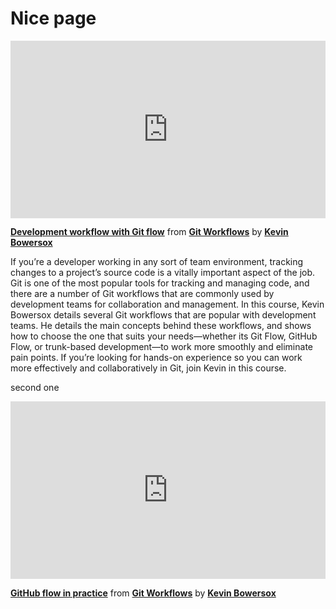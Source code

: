 <h1>Nice page</h1>
<div style="position:relative;height:0;padding-bottom:56.25%"><iframe width="640" height="360" src="https://www.linkedin.com/learning/embed/git-workflows/development-workflow-with-git-flow?autoplay=false&claim=AQEFJa85oyDIVgAAAZWbU9qHM31uAQLl4ZUsf_rCgGUl792XKd25HeoHYA8_HSNii76y13U99oX7jSWsvLR5kQadSWTAZTV-qAaUH4TA5nj1AaN7WuhvCF7plUtrfPg37yI1AJ1T20-VyFYLrbEY7t2C9yoJjI1hwhfmvWDwSgfh79qVBY9gXckYPTcM5X_FHMjAAKP5CmTWSDk_3zfh6kLy6LtSMYjBAC8vo4K9KoNcQsw1cLTlkmADOfucsi2bXDeAYJnw1kwT_qcBIVFPtuLvd68Ay6_7bmFGqjOW_ACyMuK6f9zOEWQqOONdZlgc_S4ZGYu7-n8Di8oq6IMlcTzjudQzt61DqZBYhZJXIOkVg5SArnGfNEm4fRZZ2i7S9LCdQeBSeHGi5U8r8TLIgTS05cYT3kVUTgNJGeZaxqSidDLgEdZkI9yJnCL5MKFXwcHHEU0-wJHm5bMw9BlftqbQm_rJQe72Xh_G6PCCtwoyXX000JZol2bx_BzebJ9fsN_5QXudwbvXHdeihTaA9uTDfdKdxGXyNi3DgwLs9IXRG68bIbB8A06v9lO104gGnr1UjqN73en7dRuseiy_nAqtPY-l8oAILHCztwlYjNerZ1g4BHIFC7ehAWKnkBMWO3d4qTyHA5E4qv0pBoTZU1_x4_aI7qY7TgF9seMc2zPCONQGk8TW9Bx8qUC4OZOoNZkgbMCPwL79rhktqum3-cl73ltwzxckuNRXmoAgrJZe_fCGTmEJ2lwdAhCx9lD8G5ta56NJ1UM1pVOKcci6wbjFxHXME5WtUyn8-3oQOD4011zvhCaVHMDwHw5SdIMPWs8XneItLF28C4eQtVG0mUMzlzk0OTs7uLHeQaYxUqp2xzOksv8D6fltD7Uvit-8oXIvWA9wtOJi3dJJL6XcaVWBYFTzpSUNqXcOcKVtXImtt4pNyiHaQqVivAABJkMmqm8b4IMMRmlvyk2gJBMZpfW4j7TCidNqsQ6wncBA9W2bsijX4Nvxd_Gdy8EBNm3nN3aZUHyuB448waPNgkBwvBmbD6id6kPNyOHgoYIDPBvfdqTmMOCYeo1K3iwVqryOIA9wxhlRJYmE8WJ7NOZHhHU6qftGbMBD_O_graMDNZLexTLKeGL5TunB3Bkgvds2PLrdEcIQuqvsnwLMbaIPM75MVjL2hfMCN5RhFW7QdR80FOJo0SoEFLWEDkCmQsFcwKJUkw" mozallowfullscreen="true" webkitallowfullscreen="true" allowfullscreen="true" frameborder="0" style="position:absolute;width:100%;height:100%;left:0"></iframe></div><p><strong><a href="https://www.linkedin.com/learning/git-workflows/development-workflow-with-git-flow?trk=embed_lil">Development workflow with Git flow</a></strong> from <strong><a href="https://www.linkedin.com/learning/git-workflows?trk=embed_lil">Git Workflows</a></strong> by <strong><a href="https://www.linkedin.com/learning/instructors/kevin-bowersox?trk=embed_lil">Kevin Bowersox</a></strong></p>

If you’re a developer working in any sort of team environment, tracking changes to a project’s source code is a vitally important aspect of the job. Git is one of the most popular tools for tracking and managing code, and there are a number of Git workflows that are commonly used by development teams for collaboration and management. In this course, Kevin Bowersox details several Git workflows that are popular with development teams. He details the main concepts behind these workflows, and shows how to choose the one that suits your needs—whether its Git Flow, GitHub Flow, or trunk-based development—to work more smoothly and eliminate pain points. If you’re looking for hands-on experience so you can work more effectively and collaboratively in Git, join Kevin in this course.



second one

<div style="position:relative;height:0;padding-bottom:56.25%"><iframe width="640" height="360" src="https://www.linkedin.com/learning/embed/git-workflows/github-flow-in-practice?autoplay=false&claim=AQEw-AULEaawtAAAAZWbY7XkZhq6x1NWl9G1nO6YNcHhy400EaQqVDYBa-ftyubq3E9pcU_nvrlGeR45zKbGV7145wtcOStNgNFCQQX6B_ydLaI6vORe0YFLg0uTZ01dX_hj_im8l9a1bKxlCNEP0jKzUBDowf9vBzCcZbdreuV5pJSGg4XbCxORS3o1EfpxPOMCUMNy6wGpkg-1WWnTNni0mNSWRunF1ffisbDIW5GL4TOr0VQOMe5norTHfOdacUB_1UXHZN-RFI4icj5EaJ1k_mD5ueBccWyinR2WWKdgUfTsiHnModkXYKqt3uBWRfoOUIOTlP0UIeQ5EQSAwO6ZfdS7mpfgz3D-i7s1yu-MDTpoSbIu3Li_2Hmd-J8Ns0aiIH0yhI5ulpIFtoqw_qvsu_G1Dm8c0SrF2BXlxuFWLIet5YLu_NXnoOjUYB2zqideAtXtT8Ee-HQB_V3Gbq8m7zTic4LLpklPGa1XfRhW4usmfJAofb5u-4rnKYKS0GnFUk5FEFpwyjQrgXUiELX8CKjpf11e_sVfkWa5jhpIecrLeFreuw7UlIgSaW4FaRh3_HStGByspN6RkOQAwuY__3y9IHsLqzf1Pv4Hc9GXEqadDGGOr2Ts6G0VMqdgoBR6awmfEcPXhH4nhu5EezEDt6mXfAkUo0BO0UogsQ02Gs27th6dKTQpf8vLnmJjK53k-nRkRIWxoDV1f6C7LFQdACWlAUW12Fe5FHyvzwg55ubCDxK6EfPTh0RR0neGPYirJ8oh53OCnEw2wy3C5qYZEtxS2kEN-JaN3y-buhIb_h6xcfzkMxq8LEy2oTFXdGQkiA7Qmr9fKBI-DI3CJOAr6ReHuE_Sf8dBHlalYfoXw0hZqu1U0SKiWfHUYMqNNqgeU48g-4XegAoqSck6MSiWNNlGelX2UHo6ksoVC5OrRuYmfhl2Q9GX6VMdXyQRffEm7k_-21PKoAud8Q-ee1fdqTQJNnFBkjGbwiWpArwAGdPsopW4i_vHyschs5wzzmpzGaqWPo5F3GhGMhZcQnzK24NBiKFHAyRquhzvclw1IYJl8bKVVl_r-tz8xaDwf1LGOgNf2GfBo9y6G7EWYUThjltFp-7-k_PxQcr3dpjjRSYUjJYmIQ2syi4rjH_O2x9g8emaZ6H6YKZdhrQhmRHvzblKIpO216SZ8zDcJkcnRw85Avq7nTUhiegkyixaPchkzQ" mozallowfullscreen="true" webkitallowfullscreen="true" allowfullscreen="true" frameborder="0" style="position:absolute;width:100%;height:100%;left:0"></iframe></div><p><strong><a href="https://www.linkedin.com/learning/git-workflows/github-flow-in-practice?trk=embed_lil">GitHub flow in practice</a></strong> from <strong><a href="https://www.linkedin.com/learning/git-workflows?trk=embed_lil">Git Workflows</a></strong> by <strong><a href="https://www.linkedin.com/learning/instructors/kevin-bowersox?trk=embed_lil">Kevin Bowersox</a></strong></p>
